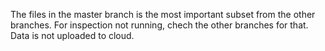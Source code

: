 The files in the master branch is the most important subset from the other branches. For inspection not running, chech the other branches for that. Data is not uploaded to cloud. 
